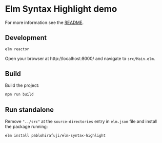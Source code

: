 # Elm Syntax Highlight demo

For more information see the [README](https://github.com/halfzebra/create-elm-app/blob/master/template/README.md).


## Development

```sh
elm reactor
```

Open your browser at http://localhost:8000/ and navigate to `src/Main.elm`.


## Build

Build the project:

```sh
npm run build
```


## Run standalone

Remove `"../src"` at the `source-directories` entry in `elm.json` file and install the package running:

```sh
elm install pablohirafuji/elm-syntax-highlight
```
